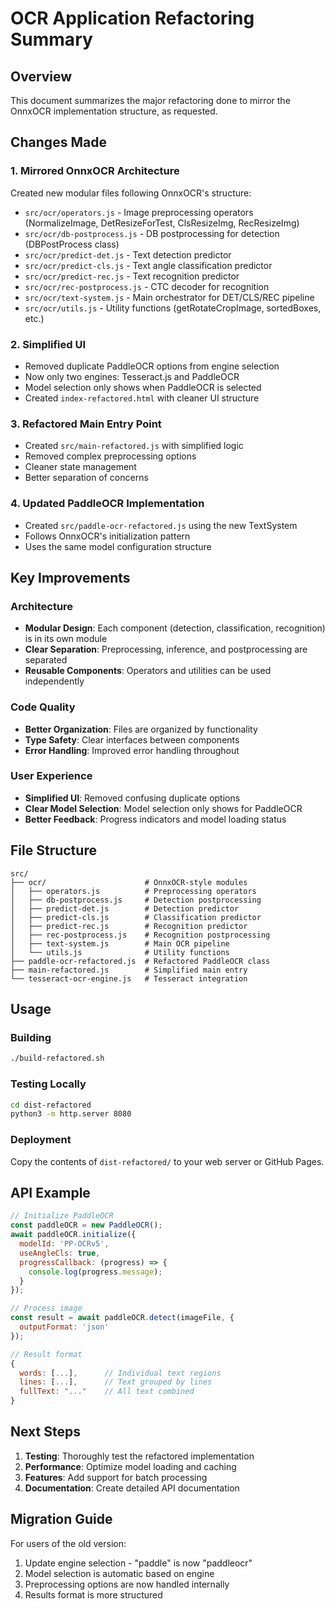 # OCR Application Refactoring Summary

## Overview
This document summarizes the major refactoring done to mirror the OnnxOCR implementation structure, as requested.

## Changes Made

### 1. **Mirrored OnnxOCR Architecture**
Created new modular files following OnnxOCR's structure:
- `src/ocr/operators.js` - Image preprocessing operators (NormalizeImage, DetResizeForTest, ClsResizeImg, RecResizeImg)
- `src/ocr/db-postprocess.js` - DB postprocessing for detection (DBPostProcess class)
- `src/ocr/predict-det.js` - Text detection predictor
- `src/ocr/predict-cls.js` - Text angle classification predictor  
- `src/ocr/predict-rec.js` - Text recognition predictor
- `src/ocr/rec-postprocess.js` - CTC decoder for recognition
- `src/ocr/text-system.js` - Main orchestrator for DET/CLS/REC pipeline
- `src/ocr/utils.js` - Utility functions (getRotateCropImage, sortedBoxes, etc.)

### 2. **Simplified UI**
- Removed duplicate PaddleOCR options from engine selection
- Now only two engines: Tesseract.js and PaddleOCR
- Model selection only shows when PaddleOCR is selected
- Created `index-refactored.html` with cleaner UI structure

### 3. **Refactored Main Entry Point**
- Created `src/main-refactored.js` with simplified logic
- Removed complex preprocessing options
- Cleaner state management
- Better separation of concerns

### 4. **Updated PaddleOCR Implementation**
- Created `src/paddle-ocr-refactored.js` using the new TextSystem
- Follows OnnxOCR's initialization pattern
- Uses the same model configuration structure

## Key Improvements

### Architecture
- **Modular Design**: Each component (detection, classification, recognition) is in its own module
- **Clear Separation**: Preprocessing, inference, and postprocessing are separated
- **Reusable Components**: Operators and utilities can be used independently

### Code Quality
- **Better Organization**: Files are organized by functionality
- **Type Safety**: Clear interfaces between components
- **Error Handling**: Improved error handling throughout

### User Experience
- **Simplified UI**: Removed confusing duplicate options
- **Clear Model Selection**: Model selection only shows for PaddleOCR
- **Better Feedback**: Progress indicators and model loading status

## File Structure
```
src/
├── ocr/                      # OnnxOCR-style modules
│   ├── operators.js          # Preprocessing operators
│   ├── db-postprocess.js     # Detection postprocessing
│   ├── predict-det.js        # Detection predictor
│   ├── predict-cls.js        # Classification predictor
│   ├── predict-rec.js        # Recognition predictor
│   ├── rec-postprocess.js    # Recognition postprocessing
│   ├── text-system.js        # Main OCR pipeline
│   └── utils.js              # Utility functions
├── paddle-ocr-refactored.js  # Refactored PaddleOCR class
├── main-refactored.js        # Simplified main entry
└── tesseract-ocr-engine.js   # Tesseract integration
```

## Usage

### Building
```bash
./build-refactored.sh
```

### Testing Locally
```bash
cd dist-refactored
python3 -m http.server 8080
```

### Deployment
Copy the contents of `dist-refactored/` to your web server or GitHub Pages.

## API Example

```javascript
// Initialize PaddleOCR
const paddleOCR = new PaddleOCR();
await paddleOCR.initialize({
  modelId: 'PP-OCRv5',
  useAngleCls: true,
  progressCallback: (progress) => {
    console.log(progress.message);
  }
});

// Process image
const result = await paddleOCR.detect(imageFile, {
  outputFormat: 'json'
});

// Result format
{
  words: [...],      // Individual text regions
  lines: [...],      // Text grouped by lines
  fullText: "..."    // All text combined
}
```

## Next Steps

1. **Testing**: Thoroughly test the refactored implementation
2. **Performance**: Optimize model loading and caching
3. **Features**: Add support for batch processing
4. **Documentation**: Create detailed API documentation

## Migration Guide

For users of the old version:
1. Update engine selection - "paddle" is now "paddleocr"
2. Model selection is automatic based on engine
3. Preprocessing options are now handled internally
4. Results format is more structured